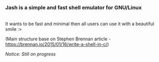 ### Jash is a simple and fast shell emulator for GNU/Linux
<br/>
It wants to be fast and minimal then all users can use it with a beautiful smile :>

(Main structure base on Stephen Brennan article - https://brennan.io/2015/01/16/write-a-shell-in-c/)

_Notice: Still on progress_